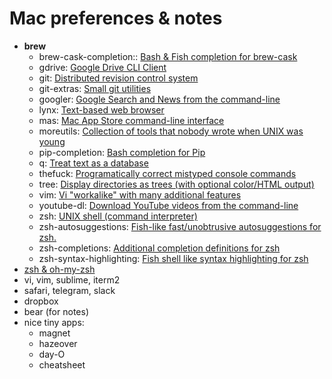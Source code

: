 # Mac preferences & notes

- **brew**
    - brew-cask-completion:: [Bash & Fish completion for brew-cask](https://github.com/xyb/homebrew-cask-completion)
    - gdrive: [Google Drive CLI Client](https://github.com/prasmussen/gdrive)
    - git: [Distributed revision control system](https://git-scm.com)
    - git-extras: [Small git utilities](https://github.com/tj/git-extras)
    - googler: [Google Search and News from the command-line](https://github.com/jarun/googler)
    - lynx: [Text-based web browser](http://invisible-island.net/lynx/)
    - mas: [Mac App Store command-line interface](https://github.com/argon/mas)
    - moreutils: [Collection of tools that nobody wrote when UNIX was young](https://joeyh.name/code/moreutils/)
    - pip-completion: [Bash completion for Pip](https://github.com/ekalinin/pip-bash-completion)
    - q: [Treat text as a database](https://github.com/harelba/q)
    - thefuck: [Programatically correct mistyped console commands](https://github.com/nvbn/thefuck)
    - tree: [Display directories as trees (with optional color/HTML output)](http://mama.indstate.edu/users/ice/tree/)
    - vim: [Vi "workalike" with many additional features](https://vim.sourceforge.io/)
    - youtube-dl: [Download YouTube videos from the command-line](https://rg3.github.io/youtube-dl/)
    - zsh: [UNIX shell (command interpreter)](https://www.zsh.org/)
    - zsh-autosuggestions: [Fish-like fast/unobtrusive autosuggestions for zsh.](https://github.com/zsh-users/zsh-autosuggestions)
    - zsh-completions: [Additional completion definitions for zsh](https://github.com/zsh-users/zsh-completions)
    - zsh-syntax-highlighting: [Fish shell like syntax highlighting for zsh](https://github.com/zsh-users/zsh-syntax-highlightin)
- [zsh & oh-my-zsh](https://github.com/demidovakatya/preferences/tree/master/zsh)
- vi, vim, sublime, iterm2
- safari, telegram, slack
- dropbox
- bear (for notes)
- nice tiny apps:
    - magnet
    - hazeover
    - day-O
    - cheatsheet

